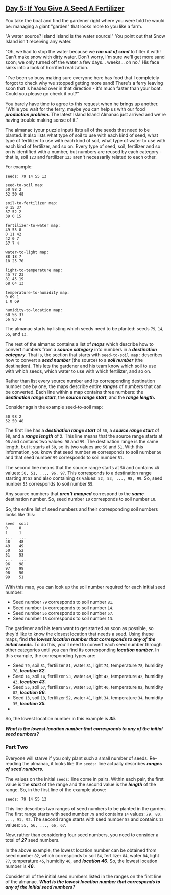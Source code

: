 ## [Day 5: If You Give A Seed A Fertilizer](https://adventofcode.com/2023/day/5)
You take the boat and find the gardener right where you were told he would be: managing a giant "garden" that looks 
more to you like a farm.

"A water source? Island Island is the water source!" You point out that Snow Island isn't receiving any water.

"Oh, we had to stop the water because we **_ran out of sand_** to filter it with! Can't make snow with dirty water. 
Don't worry, I'm sure we'll get more sand soon; we only turned off the water a few days... weeks... oh no." His 
face sinks into a look of horrified realization.

"I've been so busy making sure everyone here has food that I completely forgot to check why we stopped getting more 
sand! There's a ferry leaving soon that is headed over in that direction - it's much faster than your boat. Could 
you please go check it out?"

You barely have time to agree to this request when he brings up another. "While you wait for the ferry, maybe you 
can help us with our food **_production problem._** The latest Island Island Almanac just arrived and we're having 
trouble making sense of it."

The almanac (your puzzle input) lists all of the seeds that need to be planted. It also lists what type of soil to 
use with each kind of seed, what type of fertilizer to use with each kind of soil, what type of water to use with 
each kind of fertilizer, and so on. Every type of seed, soil, fertilizer and so on is identified with a number, 
but numbers are reused by each category - that is, soil `123` and fertilizer `123` aren't necessarily related to 
each other.

For example:
```
seeds: 79 14 55 13

seed-to-soil map:
50 98 2
52 50 48

soil-to-fertilizer map:
0 15 37
37 52 2
39 0 15

fertilizer-to-water map:
49 53 8
0 11 42
42 0 7
57 7 4

water-to-light map:
88 18 7
18 25 70

light-to-temperature map:
45 77 23
81 45 19
68 64 13

temperature-to-humidity map:
0 69 1
1 0 69

humidity-to-location map:
60 56 37
56 93 4
```
The almanac starts by listing which seeds need to be planted: seeds `79`, `14`, `55`, and `13`.

The rest of the almanac contains a list of **_maps_** which describe how to convert numbers from a **_source category_** 
into numbers in a **_destination category_**. That is, the section that starts with `seed-to-soil map:` describes 
how to convert a **_seed number_** (the source) to a **_soil number_** (the destination). This lets the gardener and 
his team know which soil to use with which seeds, which water to use with which fertilizer, and so on.

Rather than list every source number and its corresponding destination number one by one, the maps describe entire
**_ranges_** of numbers that can be converted. Each line within a map contains three numbers: the **_destination range 
start_**, the **_source range start_**, and the **_range length._**

Consider again the example seed-to-soil map:
```
50 98 2
52 50 48
```
The first line has a **_destination range start_** of `50`, a **_source range start_** of `98`, and a **_range length_**
of `2`. This line means that the source range starts at `98` and contains two values: `98` and `99`. The destination 
range is the same length, but it starts at `50`, so its two values are `50` and `51`. With this information, you know 
that seed number `98` corresponds to soil number `50` and that seed number `99` corresponds to soil number `51`.

The second line means that the source range starts at `50` and contains `48` values: `50, 51, ..., 96, 97`. This 
corresponds to a destination range starting at `52` and also containing `48` values: `52, 53, ..., 98, 99`. So, 
seed number `53` corresponds to soil number `55`.

Any source numbers that **_aren't mapped_** correspond to the **_same_** destination number. So, seed number `10` 
corresponds to soil number `10`.

So, the entire list of seed numbers and their corresponding soil numbers looks like this:
```
seed  soil
0     0
1     1
...   ...
48    48
49    49
50    52
51    53
...   ...
96    98
97    99
98    50
99    51
```
With this map, you can look up the soil number required for each initial seed number:

* Seed number `79` corresponds to soil number `81`.
* Seed number `14` corresponds to soil number `14`.
* Seed number `55` corresponds to soil number `57`.
* Seed number `13` corresponds to soil number `13`.

The gardener and his team want to get started as soon as possible, so they'd like to know the closest location that 
needs a seed. Using these maps, find **_the lowest location number that corresponds to any of the initial seeds._** To do 
this, you'll need to convert each seed number through other categories until you can find its corresponding **_location 
number._** In this example, the corresponding types are:

* Seed `79`, soil `81`, fertilizer `81`, water `81`, light `74`, temperature `78`, humidity `78`, **_location 82._**
* Seed `14`, soil `14`, fertilizer `53`, water `49`, light `42`, temperature `42`, humidity `43`, **_location 43._**
* Seed `55`, soil `57`, fertilizer `57`, water `53`, light `46`, temperature `82`, humidity `82`, **_location 86._**
* Seed `13`, soil `13`, fertilizer `52`, water `41`, light `34`, temperature `34`, humidity `35`, **_location 35._**
* 
So, the lowest location number in this example is **_35_**.

**_What is the lowest location number that corresponds to any of the initial seed numbers?_**

### Part Two
Everyone will starve if you only plant such a small number of seeds. Re-reading the almanac, it looks like the `seeds:` 
line actually describes **_ranges of seed numbers._**

The values on the initial `seeds:` line come in pairs. Within each pair, the first value is the **_start_** of the range 
and the second value is the **_length_** of the range. So, in the first line of the example above:

`seeds: 79 14 55 13`

This line describes two ranges of seed numbers to be planted in the garden. The first range starts with seed number 
`79` and contains `14` values: `79, 80, ..., 91, 92`. The second range starts with seed number `55` and contains `13` 
values: `55, 56, ..., 66, 67`.

Now, rather than considering four seed numbers, you need to consider a total of **_27_** seed numbers.

In the above example, the lowest location number can be obtained from seed number `82`, which corresponds to 
soil `84`, fertilizer `84`, water `84`, light `77`, temperature `45`, humidity `46`, and **_location 46_**. So, the 
lowest location number is **_46_**.

Consider all of the initial seed numbers listed in the ranges on the first line of the almanac. 
**_What is the lowest location number that corresponds to any of the initial seed numbers?_**
